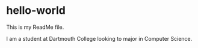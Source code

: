 # hello-world

This is my ReadMe file. 

I am a student at Dartmouth College looking to major in Computer Science.
